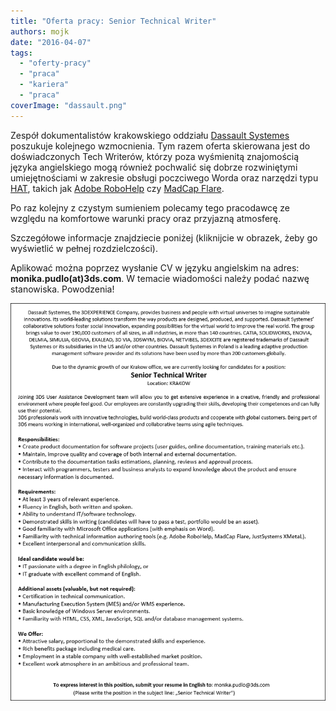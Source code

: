 ```yaml
---
title: "Oferta pracy: Senior Technical Writer"
authors: mojk
date: "2016-04-07"
tags:
  - "oferty-pracy"
  - "praca"
  - "kariera"
  - "praca"
coverImage: "dassault.png"
---
```


Zespół dokumentalistów krakowskiego oddziału
[Dassault Systemes](http://www.3ds.com/pl-pl/) poszukuje kolejnego wzmocnienia.
Tym razem oferta skierowana jest do doświadczonych Tech Writerów, którzy poza
wyśmienitą znajomością języka angielskiego mogą również pochwalić się dobrze
rozwiniętymi umiejętnościami w zakresie obsługi poczciwego Worda oraz narzędzi
typu [HAT](https://en.wikipedia.org/wiki/Help_authoring_tool), takich jak
[Adobe RoboHelp](https://en.wikipedia.org/wiki/Adobe_RoboHelp) czy
[MadCap Flare](https://en.wikipedia.org/wiki/MadCap_Software).

<!--truncate-->

Po raz kolejny z czystym sumieniem polecamy tego pracodawcę ze względu na
komfortowe warunki pracy oraz przyjazną atmosferę.

Szczegółowe informacje znajdziecie poniżej (kliknijcie w obrazek, żeby go
wyświetlić w pełnej rozdzielczości).

Aplikować można poprzez wysłanie CV w języku angielskim na adres:
**monika.pudlo(at)3ds.com**. W temacie wiadomości należy podać nazwę stanowiska.
Powodzenia!

[![senior_techwriter_3ds](images/senior_techwriter_3ds.png)](http://techwriter.pl/wp-content/uploads/2016/04/senior_techwriter_3ds.png)
